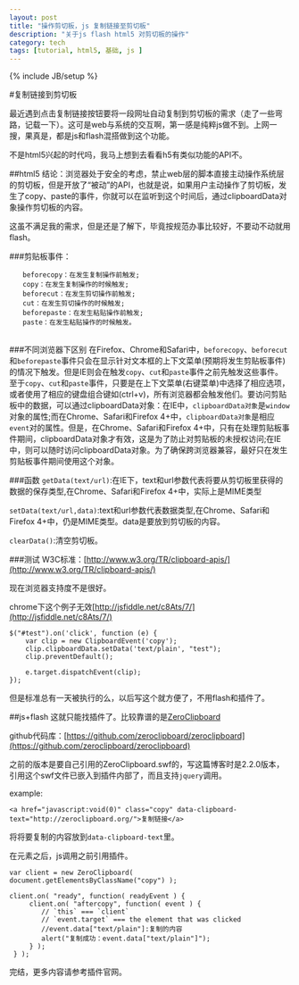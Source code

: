 ```yaml
---
layout: post
title: "操作剪切板，js 复制链接至剪切板"
description: "关于js flash html5 对剪切板的操作"
category: tech
tags: [tutorial, html5, 基础, js ]
---
```

{% include JB/setup %}

#复制链接到剪切板

最近遇到点击复制链接按钮要将一段网址自动复制到剪切板的需求（走了一些弯路，记载一下）。这可是web与系统的交互啊，第一感是纯粹js做不到。上网一搜，果真是，都是js和flash混搭做到这个功能。

不是html5兴起的时代吗，我马上想到去看看h5有类似功能的API不。

##html5
结论：浏览器处于安全的考虑，禁止web层的脚本直接主动操作系统层的剪切板，但是开放了“被动”的API，也就是说，如果用户主动操作了剪切板，发生了copy、paste的事件，你就可以在监听到这个时间后，通过clipboardData对象操作剪切板的内容。

这虽不满足我的需求，但是还是了解下，毕竟按规范办事比较好，不要动不动就用flash。

###剪贴板事件：

	　　beforecopy：在发生复制操作前触发;
	　　copy：在发生复制操作的时候触发;
	　　beforecut：在发生剪切操作前触发;
	　　cut：在发生剪切操作的时候触发;
	　　beforepaste：在发生粘贴操作前触发;
	　　paste：在发生粘贴操作的时候触发。
	　　


###不同浏览器下区别
在Firefox、Chrome和Safari中，`beforecopy`、`beforecut`和`beforepaste`事件只会在显示针对文本框的上下文菜单(预期将发生剪贴板事件)的情况下触发。但是IE则会在触发`copy`、`cut`和`paste`事件之前先触发这些事件。至于`copy`、`cut`和`paste`事件，只要是在上下文菜单(右键菜单)中选择了相应选项，或者使用了相应的键盘组合键如(ctrl+v)，所有浏览器都会触发他们。要访问剪贴板中的数据，可以通过clipboardData对象：在IE中，`clipboardData对象`是`window`对象的属性;而在Chrome、Safari和Firefox 4+中，`clipboardData对象`是相应`event`对的属性。但是，在Chrome、Safari和Firefox 4+中，只有在处理剪贴板事件期间，clipboardData对象才有效，这是为了防止对剪贴板的未授权访问;在IE中，则可以随时访问clipboardData对象。为了确保跨浏览器兼容，最好只在发生剪贴板事件期间使用这个对象。

###函数
`getData(text/url)`:在IE下，text和url参数代表将要从剪切板里获得的数据的保存类型,在Chrome、Safari和Firefox 4+中，实际上是MIME类型

`setData(text/url,data)`:text和url参数代表数据类型,在Chrome、Safari和Firefox 4+中，仍是MIME类型。data是要放到剪切板的内容。

`clearData()`:清空剪切板。

###测试
W3C标准：[http://www.w3.org/TR/clipboard-apis/](http://www.w3.org/TR/clipboard-apis/)

现在浏览器支持度不是很好。

chrome下这个例子无效[http://jsfiddle.net/c8Ats/7/](http://jsfiddle.net/c8Ats/7/)

	$("#test").on('click', function (e) {
	    var clip = new ClipboardEvent('copy');
	    clip.clipboardData.setData('text/plain', "test");
	    clip.preventDefault();
	
	    e.target.dispatchEvent(clip);
	});
	
但是标准总有一天被执行的么，以后写这个就方便了，不用flash和插件了。


##js+flash
这就只能找插件了。比较靠谱的是[ZeroClipboard](http://zeroclipboard.org/)

github代码库：[https://github.com/zeroclipboard/zeroclipboard](https://github.com/zeroclipboard/zeroclipboard)

之前的版本是要自己引用的ZeroClipboard.swf的，写这篇博客时是2.2.0版本，引用这个swf文件已嵌入到插件内部了，而且支持`jquery`调用。

example:

	<a href="javascript:void(0)" class="copy" data-clipboard-text="http://zeroclipboard.org/">复制链接</a>

将将要复制的内容放到`data-clipboard-text`里。

<script src="../ZeroClipboard/ZeroClipboard.min.js" type="text/javascript"></script>

在元素之后，js调用之前引用插件。

	var client = new ZeroClipboard( document.getElementsByClassName("copy") );

    client.on( "ready", function( readyEvent ) {
         client.on( "aftercopy", function( event ) {
            // `this` === `client`
            // `event.target` === the element that was clicked
            //event.data["text/plain"]:复制的内容
            alert("复制成功：event.data["text/plain"]");
         } );
     } );
     
完结，更多内容请参考插件官网。